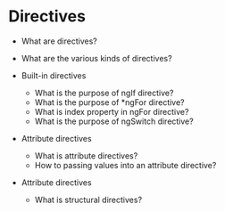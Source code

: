 # Directives

- What are directives?
- What are the various kinds of directives?

- Built-in directives

  - What is the purpose of ngIf directive?
  - What is the purpose of \*ngFor directive?
  - What is index property in ngFor directive?
  - What is the purpose of ngSwitch directive?

- Attribute directives

  - What is attribute directives?
  - How to passing values into an attribute directive?

- Attribute directives
  - What is structural directives?
